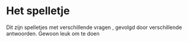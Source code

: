 # Het spelletje
Dit zijn spelletjes met verschillende vragen , gevolgd door verschillende antwoorden. 
Gewoon leuk om te doen
